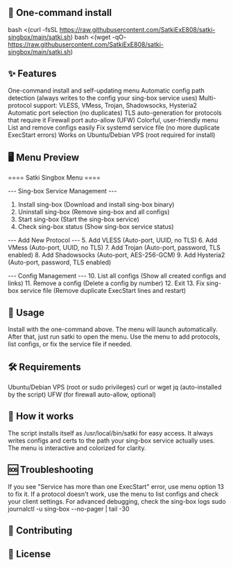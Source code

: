 ## 🚀 One-command install
bash <(curl -fsSL https://raw.githubusercontent.com/SatkiExE808/satki-singbox/main/satki.sh)
bash <(wget -qO- https://raw.githubusercontent.com/SatkiExE808/satki-singbox/main/satki.sh)
## ✨ Features
One-command install and self-updating menu
Automatic config path detection (always writes to the config your sing-box service uses)
Multi-protocol support: VLESS, VMess, Trojan, Shadowsocks, Hysteria2
Automatic port selection (no duplicates)
TLS auto-generation for protocols that require it
Firewall port auto-allow (UFW)
Colorful, user-friendly menu
List and remove configs easily
Fix systemd service file (no more duplicate ExecStart errors)
Works on Ubuntu/Debian VPS (root required for install)
## 🖥️ Menu Preview
==== Satki Singbox Menu ====

--- Sing-box Service Management ---
 1. Install sing-box         (Download and install sing-box binary)
 2. Uninstall sing-box       (Remove sing-box and all configs)
 3. Start sing-box           (Start the sing-box service)
 4. Check sing-box status    (Show sing-box service status)

--- Add New Protocol ---
 5. Add VLESS               (Auto-port, UUID, no TLS)
 6. Add VMess               (Auto-port, UUID, no TLS)
 7. Add Trojan              (Auto-port, password, TLS enabled)
 8. Add Shadowsocks         (Auto-port, AES-256-GCM)
 9. Add Hysteria2           (Auto-port, password, TLS enabled)

--- Config Management ---
10. List all configs        (Show all created configs and links)
11. Remove a config         (Delete a config by number)
12. Exit
13. Fix sing-box service file  (Remove duplicate ExecStart lines and restart)
## 📝 Usage
Install with the one-command above.
The menu will launch automatically.
After that, just run satki to open the menu.
Use the menu to add protocols, list configs, or fix the service file if needed.
## 🛠️ Requirements
Ubuntu/Debian VPS (root or sudo privileges)
curl or wget
jq (auto-installed by the script)
UFW (for firewall auto-allow, optional)
## 🧩 How it works
The script installs itself as /usr/local/bin/satki for easy access.
It always writes configs and certs to the path your sing-box service actually uses.
The menu is interactive and colorized for clarity.
## 🆘 Troubleshooting
If you see "Service has more than one ExecStart" error, use menu option 13 to fix it.
If a protocol doesn't work, use the menu to list configs and check your client settings.
For advanced debugging, check the sing-box logs
sudo journalctl -u sing-box --no-pager | tail -30
## 📢 Contributing

## 📄 License

